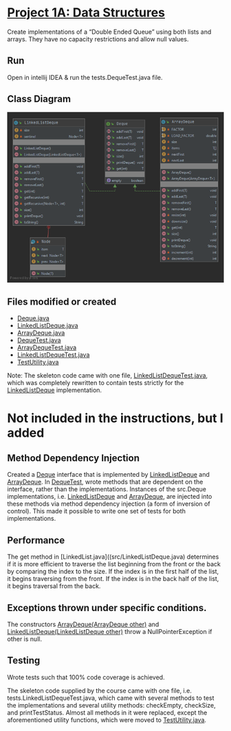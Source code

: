 # [Project 1A: Data Structures](https://sp19.datastructur.es/materials/proj/proj1a/proj1a)

Create implementations of a “Double Ended Queue” using both lists and arrays. They have no capacity restrictions and allow null values.

## Run
Open in intellij IDEA & run the tests.DequeTest.java file.

## Class Diagram

![alt text](class-diagrams/diagram.png "class diagram")

## Files modified or created
- [Deque.java](src/Deque.java)
- [LinkedListDeque.java](src/LinkedListDeque.java)
- [ArrayDeque.java](src/ArrayDeque.java)
- [DequeTest.java](tests/DequeTest.java)
- [ArrayDequeTest.java](tests/ArrayDequeTest.java)
- [LinkedListDequeTest.java](tests/LinkedListDequeTest.java)
- [TestUtility.java](tests/TestUtility.java)

Note: The skeleton code came with one file, [LinkedListDequeTest.java](tests/LinkedListDequeTest.java), which was completely rewritten to contain tests strictly for the [LinkedListDeque](src/LinkedListDeque.java) implementation. 

# Not included in the instructions, but I added
## Method Dependency Injection
Created a [Deque](src/Deque.java) interface that is implemented by [LinkedListDeque](src/LinkedListDeque.java) and [ArrayDeque](src/ArrayDeque.java). In [DequeTest](tests/DequeTest.java), wrote methods that are dependent on the interface, rather than the implementations. Instances of the src.Deque implementations, i.e. [LinkedListDeque](src/LinkedListDeque.java) and [ArrayDeque](src/ArrayDeque.java), are injected into these methods via method dependency injection (a form of inversion of control). This made it possible to write one set of tests for both implementations.

## Performance
The get method in [LinkedList.java]((src/LinkedListDeque.java) determines if it is more efficient to traverse the list beginning from the front or the back by comparing the index to the size. If the index is in the first half of the list, it begins traversing from the front. If the index is in the back half of the list, it begins traversal from the back.

## Exceptions thrown under specific conditions. 
The constructors [ArrayDeque(ArrayDeque<T> other)](src/ArrayDeque.java) and [LinkedListDeque(LinkedListDeque<T> other)](src/LinkedListDeque.java) throw a NullPointerException if other is null. 

## Testing
Wrote tests such that 100% code coverage is achieved. 

The skeleton code supplied by the course came with one file, i.e. tests.LinkedListDequeTest.java, which came with several methods to test the implementations and several utility methods: checkEmpty, checkSize, and printTestStatus.  Almost all methods in it were replaced, except the aforementioned utility functions, which were moved to [TestUtility.java](tests/TestUtility.java).
